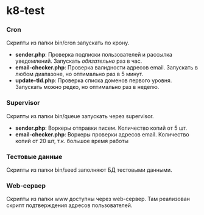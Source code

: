# k8-test

### Cron

Скрипты из папки bin/cron запускать по крону.
- **sender.php**: Проверка подписки пользователей и рассылка уведомлений. Запускать *обязательно* раз в час. 
- **email-checker.php**: Проверка валидности адресов email. Запускать в любом диапазоне, но оптимально раз в 5 минут.
- **update-tld.php**: Проверка списка доменов первого уровня. Запускать можно редко, но оптимально раз в неделю.  


### Supervisor

Скрипты из папки bin/queue запускать через supervisor.
- **sender.php**: Воркеры отправки писем. Количество копий от 5 шт.
- **email-checker.php**: Воркеры проверки адресов email. Количество копий от 20 шт, т.к. большое время работы


### Тестовые данные

Скрипты из папки bin/seed заполняют БД тестовыми данными.


### Web-сервер

Скрипты из папки www доступны через web-сервер. Там реализован скрипт подтверждения адресов пользователей.
